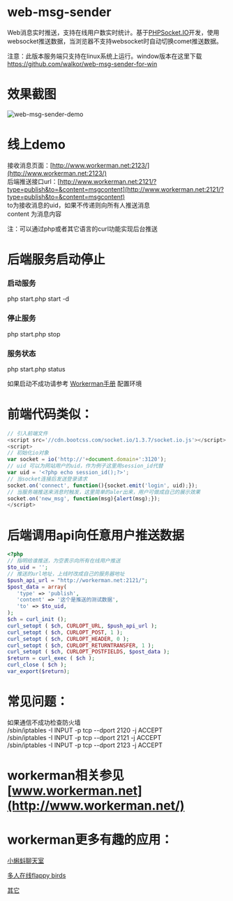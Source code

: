 web-msg-sender
==============

Web消息实时推送，支持在线用户数实时统计。基于[PHPSocket.IO](https://github.com/walkor/phpsocket.io)开发，使用websocket推送数据，当浏览器不支持websocket时自动切换comet推送数据。

注意：此版本服务端只支持在linux系统上运行。window版本在这里下载 https://github.com/walkor/web-msg-sender-for-win



效果截图
======
![web-msg-sender-demo](http://www.workerman.net/img/web-msg-sender-demo.png)
 
线上demo  
======

接收消息页面：[http://www.workerman.net:2123/](http://www.workerman.net:2123/)    
后端推送接口url：[http://www.workerman.net:2121/?type=publish&to=&content=msgcontent](http://www.workerman.net:2121/?type=publish&to=&content=msgcontent)  
to为接收消息的uid，如果不传递则向所有人推送消息  
content 为消息内容

注：可以通过php或者其它语言的curl功能实现后台推送

后端服务启动停止
======
### 启动服务
php start.php start -d
### 停止服务
php start.php stop
### 服务状态
php start.php status

如果启动不成功请参考 [Workerman手册](http://doc3.workerman.net/install/requirement.html) 配置环境

前端代码类似：
====
```javascript
// 引入前端文件
<script src='//cdn.bootcss.com/socket.io/1.3.7/socket.io.js'></script>
<script>
// 初始化io对象
var socket = io('http://'+document.domain+':3120');
// uid 可以为网站用户的uid，作为例子这里用session_id代替
var uid = '<?php echo session_id();?>';
// 当socket连接后发送登录请求
socket.on('connect', function(){socket.emit('login', uid);});
// 当服务端推送来消息时触发，这里简单的aler出来，用户可做成自己的展示效果
socket.on('new_msg', function(msg){alert(msg);});
</script>
```

后端调用api向任意用户推送数据
====
```php
<?php
// 指明给谁推送，为空表示向所有在线用户推送
$to_uid = '';
// 推送的url地址，上线时改成自己的服务器地址
$push_api_url = "http://workerman.net:2121/";
$post_data = array(
   'type' => 'publish',
   'content' => '这个是推送的测试数据',
   'to' => $to_uid, 
);
$ch = curl_init ();
curl_setopt ( $ch, CURLOPT_URL, $push_api_url );
curl_setopt ( $ch, CURLOPT_POST, 1 );
curl_setopt ( $ch, CURLOPT_HEADER, 0 );
curl_setopt ( $ch, CURLOPT_RETURNTRANSFER, 1 );
curl_setopt ( $ch, CURLOPT_POSTFIELDS, $post_data );
$return = curl_exec ( $ch );
curl_close ( $ch );
var_export($return);
```

常见问题：
====
如果通信不成功检查防火墙   
/sbin/iptables -I INPUT -p tcp --dport 2120 -j ACCEPT   
/sbin/iptables -I INPUT -p tcp --dport 2121 -j ACCEPT   
/sbin/iptables -I INPUT -p tcp --dport 2123 -j ACCEPT    

 
workerman相关参见 [www.workerman.net](http://www.workerman.net/)
=================

workerman更多有趣的应用：
=======================

[小蝌蚪聊天室](http://kedou.workerman.net) 

[多人在线flappy birds](http://www.workerman.net/demos/flappy-bird/)

[其它](http://www.workerman.net/applications)



